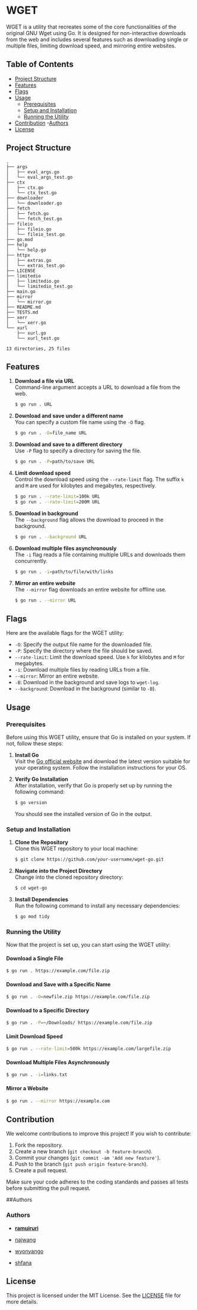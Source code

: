 # WGET

WGET is a utility that recreates some of the core functionalities of the original GNU Wget using Go. It is designed for non-interactive downloads from the web and includes several features such as downloading single or multiple files, limiting download speed, and mirroring entire websites.

## Table of Contents

- [Project Structure](#project-structure)
- [Features](#features)
- [Flags](#flags)
- [Usage](#usage)
  - [Prerequisites](#prerequisites)
  - [Setup and Installation](#setup-and-installation)
  - [Running the Utility](#running-the-utility)
- [Contribution](#contribution)
-[Authors](#authors)
- [License](#license)

## Project Structure

```plaintext
.
├── args
│   ├── eval_args.go
│   └── eval_args_test.go
├── ctx
│   ├── ctx.go
│   └── ctx_test.go
├── downloader
│   └── downloader.go
├── fetch
│   ├── fetch.go
│   └── fetch_test.go
├── fileio
│   ├── fileio.go
│   └── fileio_test.go
├── go.mod
├── help
│   └── help.go
├── httpx
│   ├── extras.go
│   └── extras_test.go
├── LICENSE
├── limitedio
│   ├── limitedio.go
│   └── limitedio_test.go
├── main.go
├── mirror
│   └── mirror.go
├── README.md
├── TESTS.md
├── xerr
│   └── xerr.go
└── xurl
    ├── xurl.go
    └── xurl_test.go

13 directories, 25 files
```

## Features

1. **Download a file via URL**  
   Command-line argument accepts a URL to download a file from the web.
   ```bash
   $ go run . URL
   ```

2. **Download and save under a different name**  
   You can specify a custom file name using the `-O` flag.
   ```bash
   $ go run . -O=file_name URL
   ```

3. **Download and save to a different directory**  
   Use `-P` flag to specify a directory for saving the file.
   ```bash
   $ go run . -P=path/to/save URL
   ```

4. **Limit download speed**  
   Control the download speed using the `--rate-limit` flag. The suffix `k` and `M` are used for kilobytes and megabytes, respectively.
   ```bash
   $ go run . --rate-limit=100k URL
   $ go run . --rate-limit=200M URL
   ```

5. **Download in background**  
   The `--background` flag allows the download to proceed in the background.
   ```bash
   $ go run . --background URL
   ```

6. **Download multiple files asynchronously**  
   The `-i` flag reads a file containing multiple URLs and downloads them concurrently.
   ```bash
   $ go run . -i=path/to/file/with/links
   ```

7. **Mirror an entire website**  
   The `--mirror` flag downloads an entire website for offline use.
   ```bash
   $ go run . --mirror URL
   ```

## Flags

Here are the available flags for the WGET utility:

- `-O`: Specify the output file name for the downloaded file.
- `-P`: Specify the directory where the file should be saved.
- `--rate-limit`: Limit the download speed. Use `k` for kilobytes and `M` for megabytes.
- `-i`: Download multiple files by reading URLs from a file.
- `--mirror`: Mirror an entire website.
- `-B`: Download in the background and save logs to `wget-log`.
- `--background`: Download in the background (similar to `-B`).

## Usage

### Prerequisites

Before using this WGET utility, ensure that Go is installed on your system. If not, follow these steps:

1. **Install Go**  
   Visit the [Go official website](https://golang.org/dl/) and download the latest version suitable for your operating system. Follow the installation instructions for your OS.

2. **Verify Go Installation**  
   After installation, verify that Go is properly set up by running the following command:
   ```bash
   $ go version
   ```
   You should see the installed version of Go in the output.

### Setup and Installation

1. **Clone the Repository**  
   Clone this WGET repository to your local machine:
   ```bash
   $ git clone https://github.com/your-username/wget-go.git
   ```

2. **Navigate into the Project Directory**  
   Change into the cloned repository directory:
   ```bash
   $ cd wget-go
   ```

3. **Install Dependencies**  
   Run the following command to install any necessary dependencies:
   ```bash
   $ go mod tidy
   ```

### Running the Utility

Now that the project is set up, you can start using the WGET utility:

#### Download a Single File
```bash
$ go run . https://example.com/file.zip
```

#### Download and Save with a Specific Name
```bash
$ go run . -O=newfile.zip https://example.com/file.zip
```

#### Download to a Specific Directory
```bash
$ go run . -P=~/Downloads/ https://example.com/file.zip
```

#### Limit Download Speed
```bash
$ go run . --rate-limit=500k https://example.com/largefile.zip
```

#### Download Multiple Files Asynchronously
```bash
$ go run . -i=links.txt
```

#### Mirror a Website
```bash
$ go run . --mirror https://example.com
```

## Contribution

We welcome contributions to improve this project! If you wish to contribute:

1. Fork the repository.
2. Create a new branch (`git checkout -b feature-branch`).
3. Commit your changes (`git commit -am 'Add new feature'`).
4. Push to the branch (`git push origin feature-branch`).
5. Create a pull request.

Make sure your code adheres to the coding standards and passes all tests before submitting the pull request.

##Authors
### Authors
* [**ramuiruri**](https://learn.zone01kisumu.ke/git/ramuiruri)

* [najwang](https://learn.zone01kisumu.ke/git/najwang)

* [wyonyango](https://learn.zone01kisumu.ke/git/wyonyango)

* [shfana](https://learn.zone01kisumu.ke/git/shfana)

## License

This project is licensed under the MIT License. See the [LICENSE](LICENSE) file for more details.
